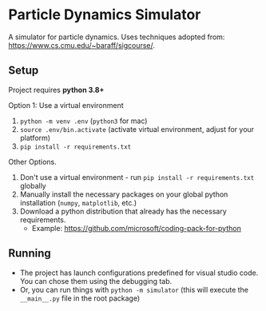 # Particle Dynamics Simulator

A simulator for particle dynamics. Uses techniques adopted from: <https://www.cs.cmu.edu/~baraff/sigcourse/>.

## Setup
Project requires **python 3.8+**

Option 1: Use a virtual environment

1. `python -m venv .env` (`python3` for mac)
1. `source .env/bin.activate` (activate virtual environment, adjust for your platform)
1. `pip install -r requirements.txt`

Other Options. 

1. Don't use a virtual environment - run `pip install -r requirements.txt` globally
1. Manually install the necessary packages on your global python installation (`numpy`, `matplotlib`, etc.)
1. Download a python distribution that already has the necessary requirements.
    *  Example: https://github.com/microsoft/coding-pack-for-python

## Running

* The project has launch configurations predefined for visual studio code. You can chose them using the debugging tab.
* Or, you can run things with `python -m simulator` (this will execute the `__main__.py` file in the root package)